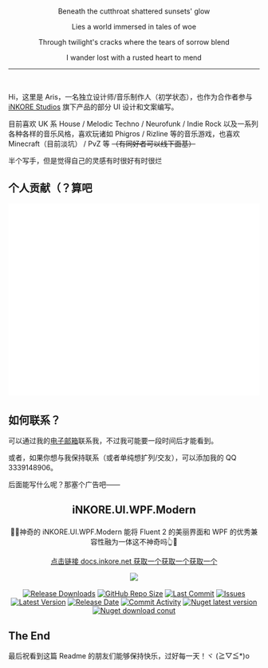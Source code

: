 <br>

<p align="center">Beneath the cutthroat shattered sunsets' glow</p>
<p align="center">Lies a world immersed in tales of woe</p>
<p align="center">Through twilight's cracks where the tears of sorrow blend</p>
<p align="center">I wander lost with a rusted heart to mend</p>

---

<br>

Hi，这里是 Aris，一名独立设计师/音乐制作人（初学状态），也作为合作者参与 [iNKORE Studios](https://github.com/iNKORE-NET/Documentation) 旗下产品的部分 UI 设计和文案编写。

目前喜欢 UK 系 House / Melodic Techno / Neurofunk / Indie Rock 以及一系列各种各样的音乐风格，喜欢玩诸如 Phigros / Rizline 等的音乐游戏，也喜欢 Minecraft（目前淡坑） / PvZ 等 ~~（有同好者可以线下面基）~~

半个写手，但是觉得自己的灵感有时很好有时很烂

## 个人贡献（？算吧

<p align="center">

![](https://github.com/Aris-Offline/Aris-Offline/blob/main/github-metrics.svg)

</p>

## 如何联系？

可以通过我的[电子邮箱](mailto:test_bl@outlook.com)联系我，不过我可能要一段时间后才能看到。

或者，如果你想与我保持联系（或者单纯想扩列/交友），可以添加我的 QQ 3339148906。

后面能写什么呢？那塞个广告吧——

## <p align="center">iNKORE.UI.WPF.Modern</p>

<p align="center">🧰🤓神奇的 iNKORE.UI.WPF.Modern 能将 Fluent 2 的美丽界面和 WPF 的优秀兼容性融为一体这不神奇吗👆🧰</p>

<p align="center"><a href="https://docs.inkore.net/ui-wpf-modern">点击链接 docs.inkore.net 获取一个获取一个获取一个</a>

<p align="center"><a href="https://docs.inkore.net/ui-wpf-modern/introduction">
  <img src="https://github.com/iNKORE-NET/UI.WPF.Modern/blob/main/assets/images/banners/UI.WPF.Modern_Main_1280w.png?raw=true">
</a></p>

<p align="center">
  <a href="https://github.com/iNKORE-NET/UI.WPF.Modern/releases"><img src="https://img.shields.io/github/downloads/iNKORE-NET/UI.WPF.Modern/total?color=%239F7AEA" alt="Release Downloads"></a>
  <a href="#"><img src="https://img.shields.io/github/repo-size/iNKORE-NET/UI.WPF.Modern?color=6882C4" alt="GitHub Repo Size"></a>
  <a href="#"><img src="https://img.shields.io/github/last-commit/iNKORE-NET/UI.WPF.Modern?color=%23638e66" alt="Last Commit"></a>
  <a href="#"><img src="https://img.shields.io/github/issues/iNKORE-NET/UI.WPF.Modern?color=f76642" alt="Issues"></a>
  <a href="#"><img src="https://img.shields.io/github/v/release/iNKORE-NET/UI.WPF.Modern?color=%4CF4A8B4" alt="Latest Version"></a>
  <a href="#"><img src="https://img.shields.io/github/release-date/iNKORE-NET/UI.WPF.Modern?color=%23b0a3e8" alt="Release Date"></a>
  <a href="https://github.com/iNKORE-NET/UI.WPF.Modern/commits/"><img src="https://img.shields.io/github/commit-activity/m/iNKORE-NET/UI.WPF.Modern" alt="Commit Activity"></a>
  <a href="https://www.nuget.org/packages/iNKORE.UI.WPF.Modern"><img src="https://img.shields.io/nuget/v/iNKORE.UI.WPF.Modern?color=blue&logo=nuget" alt="Nuget latest version"></a>
  <a href="https://www.nuget.org/packages/iNKORE.UI.WPF.Modern"><img src="https://img.shields.io/nuget/dt/iNKORE.UI.WPF.Modern?color=blue&logo=nuget" alt="Nuget download conut"></a>
</p>

## The End

最后祝看到这篇 Readme 的朋友们能够保持快乐，过好每一天！ヾ (≧▽≦*)o
